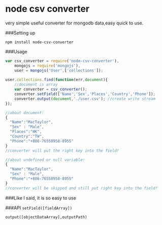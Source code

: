 # node csv converter
very simple useful converter for mongodb data,easy quick to use.

###Setting up
```
npm install node-csv-converter
```

###Usage

```javascript
var csv_converter = require('node-csv-converter'),
    mongojs = require('mongojs'),
    user = mongojs('User',['collections']);
  
user.collections.find(function(err,document){
    //document is array
    var converter = csv_converter();
    converter.setField(['Name','Sex','Places','Country','Phone']);
    converter.output(document,'./user.csv'); //create write stream
});

//about document:
{
  "Name":"MacTaylor",
  "Sex" : "Male",
  "Places":"HK",
  "Country":"TW",
  "Phone":"+886-76558958-8955"
}
//converter will put the right key into the field!

//about undefined or null variable:
{
  "Name":"MacTaylor",
  "Sex" : "Male",
  "Phone":"+886-76558958-8955"
}
//converter will be skipped and still put right key into the field!
```

###Like I said, it is so easy to use

###API
`setField([fieldArray])`

`output([objectDataArray],outputPath)`
